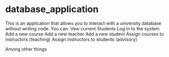 # database_application
This is an application that allows you to interact with a university database without writing code.
You can:
Vew current Students
Log in to the system
Add a new course
Add a new teacher
Add a new student
Assign courses to instructors (teaching)
Assign instructors to students (advisory)

Among other things
